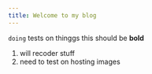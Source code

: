 ```yaml
---
title: Welcome to my blog
---
```


`doing` tests on thinggs this should be **bold** 

1. will recoder stuff 
2. need to test on hosting images
